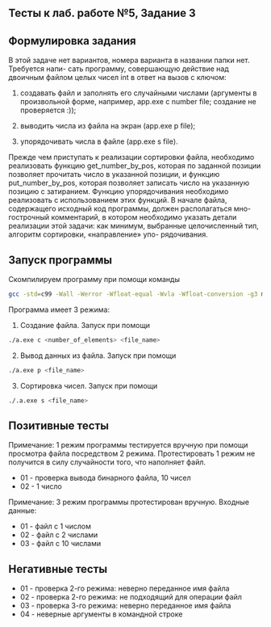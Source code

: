 ## **Тесты к лаб. работе №5, Задание 3**

## Формулировка задания

В этой задаче нет вариантов, номера варианта в названии папки нет. Требуется напи-
сать программу, совершающую действие над двоичным файлом целых чисел int в ответ
на вызов с ключом:

1. создавать файл и заполнять его случайными числами (аргументы в произвольной
форме, например, app.exe c number file; создание не проверяется :));

2. выводить числа из файла на экран (app.exe p file);

3. упорядочивать числа в файле (app.exe s file).

Прежде чем приступать к реализации сортировки файла, необходимо реализовать
функцию get_number_by_pos, которая по заданной позиции позволяет прочитать число
в указанной позиции, и функцию put_number_by_pos, которая позволяет записать число
на указанную позицию с затиранием. Функцию упорядочивания необходимо реализовать
с использованием этих функций.
В начале файла, содержащего исходный код программы, должен располагаться мно-
гострочный комментарий, в котором необходимо указать детали реализации этой задачи:
как минимум, выбранные целочисленный тип, алгоритм сортировки, «направление» упо-
рядочивания.

## Запуск программы
Скомпилируем программу при помощи команды
```bash
gcc -std=c99 -Wall -Werror -Wfloat-equal -Wvla -Wfloat-conversion -g3 main.c c_file_binary.c p_file_binary.c s_file_binary.c check_file_size.c
```
Программа имеет 3 режима:

1) Создание файла. Запуск при помощи 
```bash
./a.exe c <number_of_elements> <file_name>
```

2) Вывод данных из файла. Запуск при помощи
```bash
./a.exe p <file_name>
```

3) Сортировка чисел. Запуск при помощи
```bash
./.a.exe s <file_name>
```

## Позитивные тесты

Примечание: 1 режим программы тестируется вручную при помощи просмотра файла посредством 2 режима. Протестировать 1 режим не получится в силу случайности того, что наполняет файл.

- 01 - проверка вывода бинарного файла, 10 чисел
- 02 - 1 число

Примечание: 3 режим программы протестирован вручную. Входные данные:
- 01 - файл с 1 числом
- 02 - файл с 2 числами
- 03 - файл с 10 числами

## Негативные тесты

- 01 - проверка 2-го режима: неверно переданное имя файла
- 02 - проверка 2-го режима: не подходящий для операции файл
- 03 - проверка 3-го режима: неверно переданное имя файла
- 04 - неверные аргументы в командной строке

